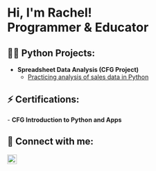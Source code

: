 <h1>Hi, I'm Rachel! <br/>Programmer & Educator</br>



<h2>👨‍💻 Python Projects:</h2>

- <b>Spreadsheet Data Analysis (CFG Project)</b>
  - [Practicing analysis of sales data in Python](https://github.com/ryyn99/CFG-Data-Analysis)

<h2>⚡ Certifications:</h2>
- <b>CFG Introduction to Python and Apps</b>

<h2> 🤳 Connect with me:</h2>

[<img align="left" alt="[RachelNg | LinkedIn](https://www.linkedin.com/in/rachel-ng-646688170)" width="22px" src="https://cdn.jsdelivr.net/npm/simple-icons@v3/icons/linkedin.svg" />][linkedin]


[linkedin]: https://www.linkedin.com/in/rachel-ng-646688170
